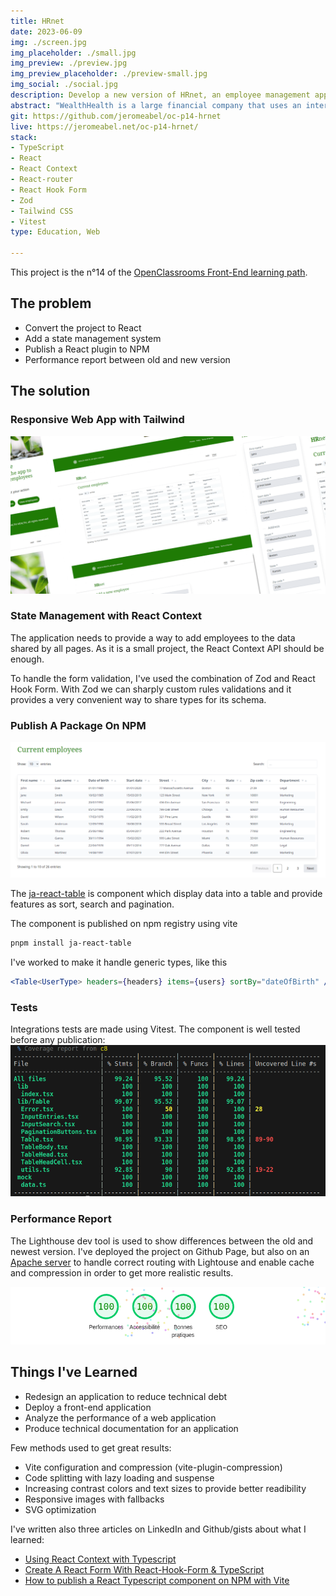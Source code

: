 ```yaml
---
title: HRnet
date: 2023-06-09
img: ./screen.jpg
img_placeholder: ./small.jpg
img_preview: ./preview.jpg
img_preview_placeholder: ./preview-small.jpg
img_social: ./social.jpg
description: Develop a new version of HRnet, an employee management application, with React and a custom component published on NPM.
abstract: "WealthHealth is a large financial company that uses an internal employee management application: HRnet. I built a efficient and modern version in React instead of JQuery. I've also published a npm package to display data into tables `ja-react-table`."
git: https://github.com/jeromeabel/oc-p14-hrnet
live: https://jeromeabel.net/oc-p14-hrnet/
stack:
- TypeScript
- React
- React Context
- React-router
- React Hook Form
- Zod
- Tailwind CSS
- Vitest
type: Education, Web

---
```


This project is the n°14 of the [OpenClassrooms Front-End learning path](https://openclassrooms.com/fr/paths/516-developpeur-dapplication-javascript-react).


## The problem

- Convert the project to React
- Add a state management system
- Publish a React plugin to NPM 
- Performance report between old and new version

## The solution

### Responsive Web App with Tailwind

![Responsive screens HRnet App](./screens.png)


### State Management with React Context

The application needs to provide a way to add employees to the data shared by all pages. As it is a small project, the React Context API should be enough.

To handle the form validation, I've used the combination of Zod and React Hook Form. With Zod we can sharply custom rules validations and it provides a very convenient way to share types for its schema.

### Publish A Package On NPM

![React Table Component](./table.png)

The [ja-react-table](https://www.npmjs.com/package/ja-react-table) is component which display data into a table and provide features as sort, search and pagination.

The component is published on npm registry using vite

```sh
pnpm install ja-react-table
```

I've worked to make it handle generic types, like this

```jsx
<Table<UserType> headers={headers} items={users} sortBy="dateOfBirth" />
```

### Tests

Integrations tests are made using Vitest. The component is well tested before any publication:
![React Table Component Coverage](./coverage.png)

### Performance Report

The Lighthouse dev tool is used to show differences between the old and newest version. I've deployed the project on Github Page, but also on an [Apache server](https://jeromeabel.net/oc-p14-hrnet/) to handle correct routing with Lightouse and enable cache and compression in order to get more realistic results.

![Performance score](./performance.png)

## Things I've Learned

- Redesign an application to reduce technical debt
- Deploy a front-end application
- Analyze the performance of a web application
- Produce technical documentation for an application

Few methods used to get great results:

- Vite configuration and compression (vite-plugin-compression)
- Code splitting with lazy loading and suspense
- Increasing contrast colors and text sizes to provide better readibility
- Responsive images with fallbacks
- SVG optimization

I've written also three articles on LinkedIn and Github/gists about what I learned:

- [Using React Context with Typescript](https://gist.github.com/jeromeabel/4bdd305a39e5b14a26f971ddc36b3b2a)
- [Create A React Form With React-Hook-Form & TypeScript](https://www.linkedin.com/posts/jerome-abel_mini-guide-about-react-hook-form-activity-7074256576894644224-U4jw)
- [How to publish a React Typescript component on NPM with Vite](https://www.linkedin.com/posts/jerome-abel_create-a-react-library-with-vite-activity-7071727463571054592-EjNu)

